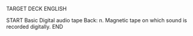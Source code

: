 TARGET DECK
ENGLISH

START
Basic
Digital audio tape
Back: n. Magnetic tape on which sound is recorded digitally.
END
